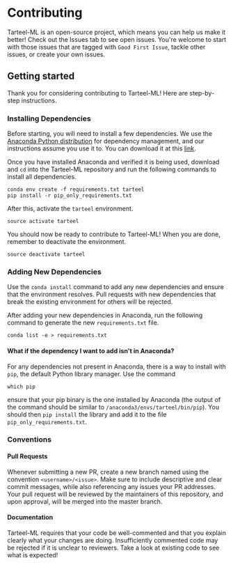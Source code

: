 # Contributing

Tarteel-ML is an open-source project, which means you can help us make it better! 
Check out the Issues tab to see open issues. 
You're welcome to start with those issues that are tagged with `Good First Issue`, 
tackle other issues, or create your own issues.

## Getting started
Thank you for considering contributing to Tarteel-ML! Here are step-by-step instructions.

### Installing Dependencies
Before starting, you will need to install a few dependencies. We use the
[Anaconda Python distribution](https://www.anaconda.com/) for dependency management, and
our instructions assume you use it to. You can download it at this
[link](https://www.anaconda.com/download/).

Once you have installed Anaconda and verified it is being used, download and `cd` into the
Tarteel-ML repository and run the following commands to install all dependencies.
```commandline
conda env create -f requirements.txt tarteel
pip install -r pip_only_requirements.txt
```

After this, activate the `tarteel` environment.
```commandline
source activate tarteel
```

You should now be ready to contribute to Tarteel-ML! When you are done, remember to deactivate the
environment.
```commandline
source deactivate tarteel
```


### Adding New Dependencies
Use the `conda install` command to add any new dependencies and ensure that the environment
resolves. Pull requests with new dependencies that break the existing environment for others will be
rejected.

After adding your new dependencies in Anaconda, run the following command to generate the new
`requirements.txt` file.
```
conda list -e > requirements.txt
```

#### What if the dependency I want to add isn't in Anaconda?
For any dependencies not present in Anaconda, there is a way to install with `pip`, the default
Python library manager. Use the command
```
which pip
```
ensure that your pip binary is the one installed by Anaconda (the output of the command should be
similar to `/anaconda3/envs/tarteel/bin/pip`). You should then `pip install` the library and add it
to the file `pip_only_requirements.txt`.


### Conventions

#### Pull Requests
Whenever submitting a new PR, create a new branch named using the convention `<username>/<issue>`.
Make sure to include descriptive and clear commit messages, while also referencing any issues your
PR addresses. Your pull request will be reviewed by the maintainers of this repository, and upon
approval, will be merged into the master branch. 

#### Documentation
Tarteel-ML requires that your code be well-commented and that you explain clearly what your changes
are doing. Insufficiently commented code may be rejected if it is unclear to reviewers. Take a look
at existing code to see what is expected!
